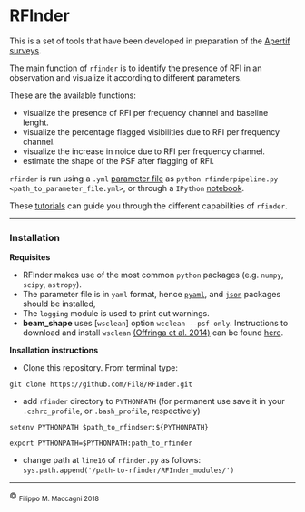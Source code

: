# RFInder


This is a set of tools that have been developed in preparation of the [Apertif surveys](
https://www.astron.nl/astronomy-group/apertif/science-projects/apertif-science-projects).

The main function of `rfinder` is to identify the presence of RFI in an observation and visualize it according to different parameters.

These are the available functions:

- visualize the presence of RFI per frequency channel and baseline lenght.
- visualize the percentage flagged visibilities due to RFI per frequency channel. 
- visualize the increase in noice due to RFI per frequency channel.
- estimate the shape of the PSF after flagging of RFI.

`rfinder` is run using a `.yml` [parameter file](https://github.com/Fil8/RFInder/wiki/Parameter-file) as `python rfinderpipeline.py <path_to_parameter_file.yml>`, or through a `IPython`
[notebook](https://github.com/Fil8/RFInder/blob/master/tutorials/T2_rfinder_automated.ipynb). 

These [tutorials](https://github.com/Fil8/RFInder/tree/master/tutorials) can guide you through the different capabilities of `rfinder`.

***

### Installation

**Requisites**
- RFInder makes use of the most common `python` packages (e.g. `numpy`, `scipy`, `astropy`). 
- The parameter file is in `yaml` format, hence [`pyaml`](https://anaconda.org/anaconda/pyyaml), and [`json`](https://anaconda.org/conda-forge/json-c) packages should be installed,
- The `logging` module is used to print out warnings.
- **beam_shape** uses [`wsclean`] option `wcclean --psf-only`. Instructions to download and install `wsclean` [(Offringa et al. 2014)](https://arxiv.org/abs/1407.1943) can be found [here](https://sourceforge.net/projects/wsclean/).

**Insallation instructions**
- Clone this repository. From terminal type:

```
git clone https://github.com/Fil8/RFInder.git
```

- add `rfinder` directory to `PYTHONPATH` (for permanent use save it in your `.cshrc_profile`, or `.bash_profile`, respectively)

```
setenv PYTHONPATH $path_to_rfindser:${PYTHONPATH}

export PYTHONPATH=$PYTHONPATH:path_to_rfinder
```

- change path at `line16` of `rfinder.py` as follows: `sys.path.append('/path-to-rfinder/RFInder_modules/')` 
 
 ***
 <p>&copy <sub> Filippo M. Maccagni 2018 </sub></p>
